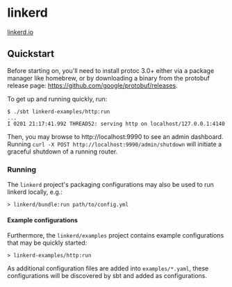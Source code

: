 # linkerd #

[linkerd.io](https://linkerd.io)

## Quickstart ##

Before starting on, you'll need to install protoc 3.0+ either via a package manager like homebrew, or by downloading a binary from the protobuf release page: https://github.com/google/protobuf/releases.

To get up and running quickly, run:

```
$ ./sbt linkerd-examples/http:run
...
I 0201 21:17:41.992 THREAD52: serving http on localhost/127.0.0.1:4140
```

Then, you may browse to http://localhost:9990 to see an admin
dashboard. Running `curl -X POST http://localhost:9990/admin/shutdown` will
initiate a graceful shutdown of a running router.


### Running ###

The `linkerd` project's packaging configurations may also be used to
run linkerd locally, e.g.:

```
> linkerd/bundle:run path/to/config.yml
```

#### Example configurations ####

Furthermore, the `linkerd/examples` project contains example configurations
that may be quickly started:

```
> linkerd-examples/http:run
```

As additional configuration files are added into `examples/*.yaml`,
these configurations will be discovered by sbt and added as
configurations.
